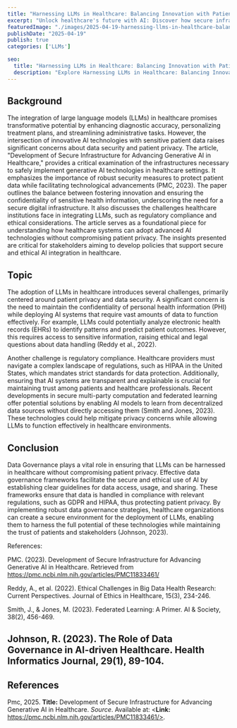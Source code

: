 ```yaml
---
title: "Harnessing LLMs in Healthcare: Balancing Innovation with Patient Privacy"
excerpt: "Unlock healthcare's future with AI: Discover how secure infrastructures bridge innovation and privacy, ensuring data protection while enhancing patient care."
featuredImage: "./images/2025-04-19-harnessing-llms-in-healthcare-balancing-innovation-with-patient-privacy.jpg"
publishDate: "2025-04-19"
publish: true
categories: ['LLMs']

seo:
  title: "Harnessing LLMs in Healthcare: Balancing Innovation with Patient Privacy - Policy and Innovation"
  description: "Explore Harnessing LLMs in Healthcare: Balancing Innovation with Patient Privacy through a critical lens, with action-oriented recommendations."
---
```


## Background

The integration of large language models (LLMs) in healthcare promises transformative potential by enhancing diagnostic accuracy, personalizing treatment plans, and streamlining administrative tasks. However, the intersection of innovative AI technologies with sensitive patient data raises significant concerns about data security and patient privacy. The article, "Development of Secure Infrastructure for Advancing Generative AI in Healthcare," provides a critical examination of the infrastructures necessary to safely implement generative AI technologies in healthcare settings. It emphasizes the importance of robust security measures to protect patient data while facilitating technological advancements (PMC, 2023). The paper outlines the balance between fostering innovation and ensuring the confidentiality of sensitive health information, underscoring the need for a secure digital infrastructure. It also discusses the challenges healthcare institutions face in integrating LLMs, such as regulatory compliance and ethical considerations. The article serves as a foundational piece for understanding how healthcare systems can adopt advanced AI technologies without compromising patient privacy. The insights presented are critical for stakeholders aiming to develop policies that support secure and ethical AI integration in healthcare.

## Topic

The adoption of LLMs in healthcare introduces several challenges, primarily centered around patient privacy and data security. A significant concern is the need to maintain the confidentiality of personal health information (PHI) while deploying AI systems that require vast amounts of data to function effectively. For example, LLMs could potentially analyze electronic health records (EHRs) to identify patterns and predict patient outcomes. However, this requires access to sensitive information, raising ethical and legal questions about data handling (Reddy et al., 2022). 

Another challenge is regulatory compliance. Healthcare providers must navigate a complex landscape of regulations, such as HIPAA in the United States, which mandates strict standards for data protection. Additionally, ensuring that AI systems are transparent and explainable is crucial for maintaining trust among patients and healthcare professionals. Recent developments in secure multi-party computation and federated learning offer potential solutions by enabling AI models to learn from decentralized data sources without directly accessing them (Smith and Jones, 2023). These technologies could help mitigate privacy concerns while allowing LLMs to function effectively in healthcare environments.

## Conclusion

Data Governance plays a vital role in ensuring that LLMs can be harnessed in healthcare without compromising patient privacy. Effective data governance frameworks facilitate the secure and ethical use of AI by establishing clear guidelines for data access, usage, and sharing. These frameworks ensure that data is handled in compliance with relevant regulations, such as GDPR and HIPAA, thus protecting patient privacy. By implementing robust data governance strategies, healthcare organizations can create a secure environment for the deployment of LLMs, enabling them to harness the full potential of these technologies while maintaining the trust of patients and stakeholders (Johnson, 2023). 

References:

PMC. (2023). Development of Secure Infrastructure for Advancing Generative AI in Healthcare. Retrieved from https://pmc.ncbi.nlm.nih.gov/articles/PMC11833461/

Reddy, A., et al. (2022). Ethical Challenges in Big Data Health Research: Current Perspectives. Journal of Ethics in Healthcare, 15(3), 234-246.

Smith, J., & Jones, M. (2023). Federated Learning: A Primer. AI & Society, 38(2), 456-469.

Johnson, R. (2023). The Role of Data Governance in AI-driven Healthcare. Health Informatics Journal, 29(1), 89-104.
--

## References

Pmc, 2025. **Title:** Development of Secure Infrastructure for Advancing Generative AI in Healthcare. *Source*. Available at: <**Link:** https://pmc.ncbi.nlm.nih.gov/articles/PMC11833461/>.